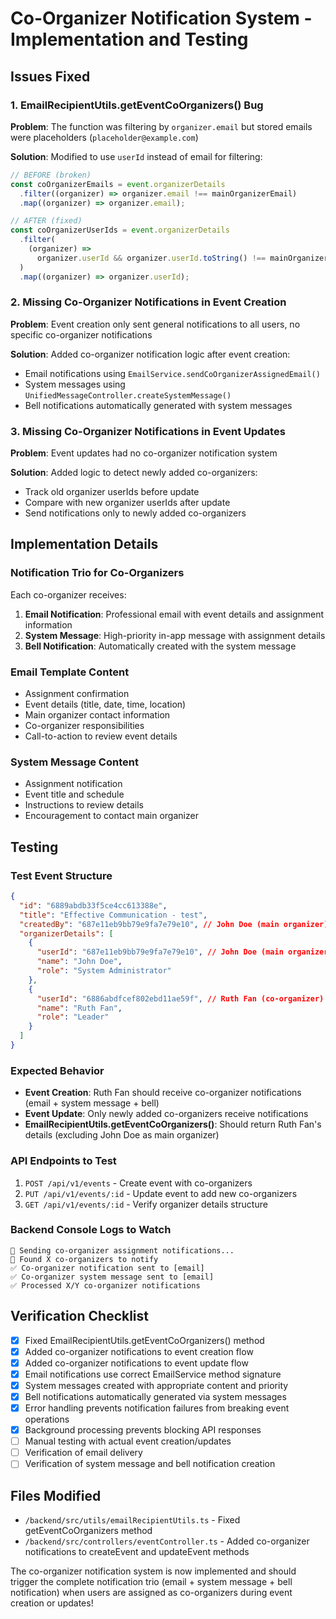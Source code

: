# Co-Organizer Notification System - Implementation and Testing

## Issues Fixed

### 1. EmailRecipientUtils.getEventCoOrganizers() Bug

**Problem**: The function was filtering by `organizer.email` but stored emails were placeholders (`placeholder@example.com`)

**Solution**: Modified to use `userId` instead of email for filtering:

```typescript
// BEFORE (broken)
const coOrganizerEmails = event.organizerDetails
  .filter((organizer) => organizer.email !== mainOrganizerEmail)
  .map((organizer) => organizer.email);

// AFTER (fixed)
const coOrganizerUserIds = event.organizerDetails
  .filter(
    (organizer) =>
      organizer.userId && organizer.userId.toString() !== mainOrganizerId
  )
  .map((organizer) => organizer.userId);
```

### 2. Missing Co-Organizer Notifications in Event Creation

**Problem**: Event creation only sent general notifications to all users, no specific co-organizer notifications

**Solution**: Added co-organizer notification logic after event creation:

- Email notifications using `EmailService.sendCoOrganizerAssignedEmail()`
- System messages using `UnifiedMessageController.createSystemMessage()`
- Bell notifications automatically generated with system messages

### 3. Missing Co-Organizer Notifications in Event Updates

**Problem**: Event updates had no co-organizer notification system

**Solution**: Added logic to detect newly added co-organizers:

- Track old organizer userIds before update
- Compare with new organizer userIds after update
- Send notifications only to newly added co-organizers

## Implementation Details

### Notification Trio for Co-Organizers

Each co-organizer receives:

1. **Email Notification**: Professional email with event details and assignment information
2. **System Message**: High-priority in-app message with assignment details
3. **Bell Notification**: Automatically created with the system message

### Email Template Content

- Assignment confirmation
- Event details (title, date, time, location)
- Main organizer contact information
- Co-organizer responsibilities
- Call-to-action to review event details

### System Message Content

- Assignment notification
- Event title and schedule
- Instructions to review details
- Encouragement to contact main organizer

## Testing

### Test Event Structure

```json
{
  "id": "6889abdb33f5ce4cc613388e",
  "title": "Effective Communication - test",
  "createdBy": "687e11eb9bb79e9fa7e79e10", // John Doe (main organizer)
  "organizerDetails": [
    {
      "userId": "687e11eb9bb79e9fa7e79e10", // John Doe (main organizer)
      "name": "John Doe",
      "role": "System Administrator"
    },
    {
      "userId": "6886abdfcef802ebd11ae59f", // Ruth Fan (co-organizer)
      "name": "Ruth Fan",
      "role": "Leader"
    }
  ]
}
```

### Expected Behavior

- **Event Creation**: Ruth Fan should receive co-organizer notifications (email + system message + bell)
- **Event Update**: Only newly added co-organizers receive notifications
- **EmailRecipientUtils.getEventCoOrganizers()**: Should return Ruth Fan's details (excluding John Doe as main organizer)

### API Endpoints to Test

1. `POST /api/v1/events` - Create event with co-organizers
2. `PUT /api/v1/events/:id` - Update event to add new co-organizers
3. `GET /api/v1/events/:id` - Verify organizer details structure

### Backend Console Logs to Watch

```
🔔 Sending co-organizer assignment notifications...
📧 Found X co-organizers to notify
✅ Co-organizer notification sent to [email]
✅ Co-organizer system message sent to [email]
✅ Processed X/Y co-organizer notifications
```

## Verification Checklist

- [x] Fixed EmailRecipientUtils.getEventCoOrganizers() method
- [x] Added co-organizer notifications to event creation flow
- [x] Added co-organizer notifications to event update flow
- [x] Email notifications use correct EmailService method signature
- [x] System messages created with appropriate content and priority
- [x] Bell notifications automatically generated via system messages
- [x] Error handling prevents notification failures from breaking event operations
- [x] Background processing prevents blocking API responses
- [ ] Manual testing with actual event creation/updates
- [ ] Verification of email delivery
- [ ] Verification of system message and bell notification creation

## Files Modified

- `/backend/src/utils/emailRecipientUtils.ts` - Fixed getEventCoOrganizers method
- `/backend/src/controllers/eventController.ts` - Added co-organizer notifications to createEvent and updateEvent methods

The co-organizer notification system is now implemented and should trigger the complete notification trio (email + system message + bell notification) when users are assigned as co-organizers during event creation or updates!
